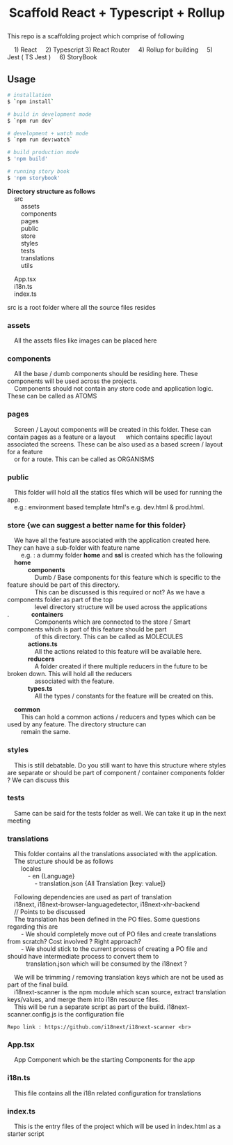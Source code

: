 

# <p align="center">Scaffold React + Typescript + Rollup</p>

This repo is a scaffolding project which comprise of following

    1) React
    2) Typescript
    3) React Router 
    4) Rollup for building
    5) Jest ( TS Jest )
    6) StoryBook

## Usage

```zsh
# installation
$ `npm install`

# build in development mode
$ `npm run dev`

# development + watch mode
$ `npm run dev:watch`

# build production mode
$ 'npm build'

# running story book
$ 'npm storybook'

```
**Directory structure as follows** <br>
    src <br>
        assets <br>
        components <br>
        pages <br>
        public <br>
        store <br>
        styles <br>
        tests <br>
        translations <br>
        utils <br>

    App.tsx <br>
    i18n.ts <br>
    index.ts <br>

src is a root folder where all the source files resides <br>

### **assets**
    All the assets files like images can be placed here<br>

### **components**
    All the base / dumb components should be residing here. These components will be used across the projects. <br>
    Components should not contain any store code and application logic. These can be called as ATOMS <br>

### **pages**
    Screen / Layout components will be created in this folder. These can contain pages as a feature or a layout 
    which contains specific layout associated the screens. These can be also used as a based screen / layout for a feature <br>
    or for a route. This can be called as ORGANISMS

### **public** 
    This folder will hold all the statics files which will be used for running the app.<br>
    e.g.: environment based template html's e.g. dev.html & prod.html. <br>

### **store** {we can suggest a better name for this folder}
    We have all the feature associated with the application created here. They can have a sub-folder with feature name <br>
        e.g. : a dummy folder **home** and **ssl** is created which has the following <br>
    **home** <br>
            **components** <br>
                Dumb / Base components for this feature which is specific to the feature should be part of this directory. <br>
                This can be discussed is this required or not? As we have a components folder as part of the top <br>
                level directory structure will be used across the applications <br>.
            **containers** <br>
                Components which are connected to the store / Smart components which is part of this feature should be part <br>
                of this directory. This can be called as MOLECULES<br>
            **actions.ts** <br>
                All the actions related to this feature will be available here. <br>
            **reducers** <br>
                A folder created if there multiple reducers in the future to be broken down. This will hold all the reducers<br>
                associated with the feature.<br>
            **types.ts** <br>
                All the types / constants for the feature will be created on this. <br>

    **common** <br>
        This can hold a common actions / reducers and types which can be used by any feature. The directory structure can <br>
        remain the same. <br>

### **styles** <br>
    This is still debatable. Do you still want to have this structure where styles are separate or should be part of component / container components folder ? We can discuss this <br>

### **tests** <br>
    Same can be said for the tests folder as well. We can take it up in the next meeting <br>

### **translations** <br>
    This folder contains all the translations associated with the application. <br>
    The structure should be as follows <br>
        locales <br>
            - en {Language} <br>
                - translation.json {All Translation [key: value]} <br>

    Following dependencies are used as part of translation <br>
    i18next, i18next-browser-languagedetector, i18next-xhr-backend <br>
    // Points to be discussed <br>
    The translation has been defined in the PO files. Some questions regarding this are <br>
        - We should completely move out of PO files and create translations from scratch? Cost involved ? Right approach? <br>
        - We should stick to the current process of creating a PO file and should have intermediate process to convert them to <br>
           translation.json which will be consumed by the i18next ? <br>

    We will be trimming / removing translation keys which are not be used as part of the final build. <br>
    i18next-scanner is the npm module which scan source, extract translation keys/values, and merge them into i18n resource files. <br>
    This will be run a separate script as part of the build. i18next-scanner.config.js is the configuration file <br>

    Repo link : https://github.com/i18next/i18next-scanner <br>


### App.tsx <br>
    App Component which be the starting Components for the app <br>
 
### <b>i18n.ts</b> <br>
    This file contains all the i18n related configuration for translations <br>

### index.ts <br>
    This is the entry files of the project which will be used in index.html as a starter script <br>


